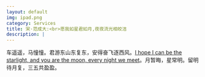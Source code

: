 ```yaml
---
layout: default
img: ipad.png
category: Services
title: 宋·范成大:<br>愿我如星君如月,夜夜流光相皎洁
description: |
---
```

  车遥遥，马憧憧。君游东山东复东，安得奋飞逐西风。[I hope I can be the starlight, and you are the moon, every night we meet](http://so.gushiwen.org/view_73200.aspx)。月暂晦，星常明。留明待月复，三五共盈盈。
